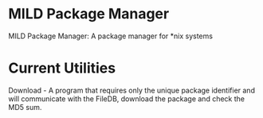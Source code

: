 MILD Package Manager
==================

MILD Package Manager: A package manager for *nix systems

Current Utilities
=================
Download	-	A program that requires only the unique package
			identifier and will communicate with the FileDB,
			download the package and check the MD5 sum.

